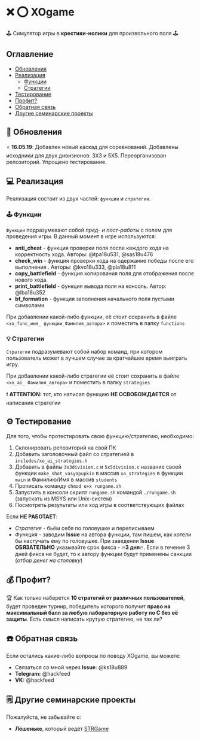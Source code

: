 # ❌ ⭕️️ XOgame

🕹 Симулятор игры в **крестики-нолики** для произвольного поля 🕹

## Оглавление

* [Обновления](#news)
* [Реализация](#code)
  * [Функции](#funcs)
  * [Стратегии](#strats)
* [Тестирование](#test)
* [Профит?](#profit)
* [Обратная связь](#fb)
* [Другие семинарские проекты](#othersems)

## 🔔<a name="news"></a> Обновления

⭐ **16.05.19**: Добавлен новый каскад для соревнований. Добавлены исходники для 
двух дивизионов: 3Х3 и 5Х5. Переорганизован репозиторий. Упрощено тестирование. 

## 💻<a name="code"></a> Реализация

Реализация состоит из двух частей: `функции` и `стратегии`.

### 🕹<a name="funcs"></a> Функции

`Функции` подразумевают собой *пред- и пост-работы* с полем для проведения игры.
В данный момент в игре используются:
* **anti_cheat** - функция проверки поля после каждого хода на корректность 
хода. Авторы: @tpa18u531, @sas18u476 
* **check_win** - функция проверки хода на одержание победы после его выполнения
. Авторы: @kvo18u333, @pla18u811
* **copy_battlefield** - функция копирования поля для отображения после нового 
хода.
* **print_battlefield** - функция вывода поля на консоль. Автор: @lba18u352
* **bf_formation** - функция заполнения начального поля пустыми символами

При добавлении какой-либо функции, её стоит сохранить в файле `<xo_func_имя_
функции_Фамилия_автора>` и поместить в папку `functions`

### 💡<a name="strats"></a> Стратегии

`Стратегии` подразумевают собой набор команд, при котором пользователь может 
в лучшем случае за кратчайшее время выиграть игру.

При добавлении какой-либо стратегии её стоит сохранить в файле `<xo_ai_
Фамилия_автора>` и поместить в папку `strategies`

❗ **ATTENTION:** тот, кто написал функцию **НЕ ОСВОБОЖДАЕТСЯ** от написания 
стратегии

## ⚙️<a name="test"></a> Тестирование

Для того, чтобы протестировать свою функцию/стратегию, необходимо:

1. Склонировать репозиторий на свой ПК
2. Добавить заголовочный файл со стратегией в `includes/xo_ai_strategies.h`
3. Добавить в файлы `3x3division.c` и `5x5division.c` название своей функции 
`make_shot_vasyapupkin` в массив `xo_strategies` в функции `main` и Фамилию/Имя
в массив `students`
4. Прописать команду `chmod u+x rungame.sh`
5. Запустить в консоли скрипт `rungame.sh` командой `./rungame.sh` (запускать из
MSYS или Unix-систем)
5. Посмотреть результаты или ход игры в соответствующих файлах


Если **НЕ РАБОТАЕТ**:
* *Стратегия* - бьём себя по головушке и переписываем
* *Функция* - заводим **Issue** на автора функции, там пишем, как хотели бы 
настучать ему по головушке. При заведении **Issue** **ОБЯЗАТЕЛЬНО** указывайте
срок фикса - 🔥**3 дня**🔥. Если в течение 3 дней фикса не будет, то к автору 
функции будут применены санкции (*отбор денег на столовку*)

## 💰<a name="profit"></a> Профит?

🏆 Как только наберется **10 стратегий от различных пользователей**, будет проведен 
турнир, победитель которого получит **право на максимальный балл за любую 
лабораторную работу по С без её защиты**. Есть смысл написать крутую стратегию, 
не так ли?

## ☎️<a name="fb"></a> Обратная связь

Если остались какие-либо вопросы по поводу XOgame, вы можете:
* Связаться со мной через **Issue**: @ks18u889
* **Telegram:** @hackfeed
* **VK:** @hackfeed

## 🗒<a name="othersems"></a> Другие семинарские проекты

Пожалуйста, не забывайте о:
* **Лёшеньке**, который ведёт [STRGame](https://git.iu7.bmstu.ru/aolenev/iu7-cprog-sems-2019-aolenev/blob/master/STRGame/)